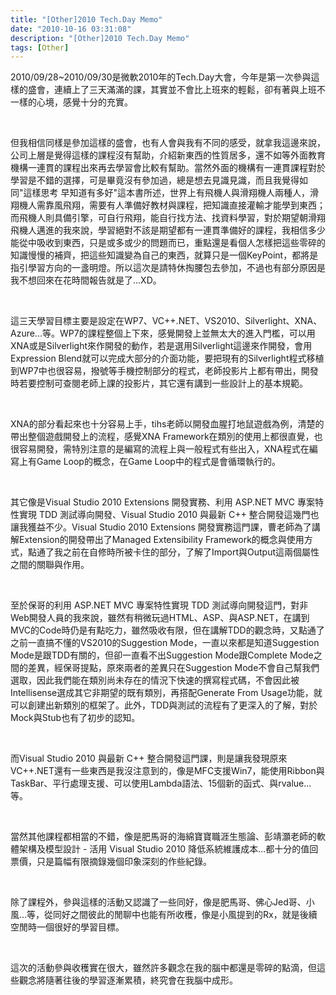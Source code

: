 ```yaml
---
title: "[Other]2010 Tech.Day Memo"
date: "2010-10-16 03:31:08"
description: "[Other]2010 Tech.Day Memo"
tags: [Other]
---
```


<p>2010/09/28~2010/09/30是微軟2010年的Tech.Day大會，今年是第一次參與這樣的盛會，連續上了三天滿滿的課，其實並不會比上班來的輕鬆，卻有著與上班不一樣的心境，感覺十分的充實。</p>  <p> </p>  <p>但我相信同樣是參加這樣的盛會，也有人會與我有不同的感受，就拿我這邊來說，公司上層是覺得這樣的課程沒有幫助，介紹新東西的性質居多，還不如等外面教育機構一連貫的課程出來再去學習會比較有幫助。當然外面的機構有一連貫課程對於學習是不錯的選擇，可是畢竟沒有參加過，總是想去見識見識，而且我覺得如同"這樣思考 早知道有多好"這本書所述，世界上有飛機人與滑翔機人兩種人，滑翔機人需靠風飛翔，需要有人準備好教材與課程，把知識直接灌輸才能學到東西；而飛機人則具備引擎，可自行飛翔，能自行找方法、找資料學習，對於期望朝滑翔飛機人邁進的我來說，學習絕對不該是期望都有一連貫準備好的課程，我相信多少能從中吸收到東西，只是或多或少的問題而已，重點還是看個人怎樣把這些零碎的知識慢慢的補齊，把這些知識變為自己的東西，就算只是一個KeyPoint，都將是指引學習方向的一盞明燈。所以這次是請特休掏腰包去參加，不過也有部分原因是我不想回來在花時間報告就是了...XD。</p>  <p> </p>  <p>這三天學習目標主要是設定在WP7、VC++.NET、VS2010、Silverlight、XNA、Azure...等。WP7的課程整個上下來，感覺開發上並無太大的進入門檻，可以用XNA或是Silverlight來作開發的動作，若是選用Silverlight這邊來作開發，會用Expression Blend就可以完成大部分的介面功能，要把現有的Silverlight程式移植到WP7中也很容易，撥號等手機控制部分的程式，老師投影片上都有帶出，開發時若要控制可查閱老師上課的投影片，其它還有講到一些設計上的基本規範。</p>  <p> </p>  <p>XNA的部分看起來也十分容易上手，tihs老師以開發血腥打地鼠遊戲為例，清楚的帶出整個遊戲開發上的流程，感覺XNA Framework在類別的使用上都很直覺，也很容易開發，需特別注意的是編寫的流程上與一般程式有些出入，XNA程式在編寫上有Game Loop的概念，在Game Loop中的程式是會循環執行的。</p>  <p> </p>  <p>其它像是Visual Studio 2010 Extensions 開發實務、利用 ASP.NET MVC 專案特性實現 TDD 測試導向開發、Visual Studio 2010 與最新 C++ 整合開發這幾門也讓我獲益不少。Visual Studio 2010 Extensions 開發實務這門課，曹老師為了講解Extension的開發帶出了Managed Extensibility Framework的概念與使用方式，點通了我之前在自修時所被卡住的部分，了解了Import與Output這兩個屬性之間的關聯與作用。</p>  <p> </p>  <p>至於保哥的利用 ASP.NET MVC 專案特性實現 TDD 測試導向開發這門，對非Web開發人員的我來說，雖然有稍微玩過HTML、ASP、與ASP.NET，在講到MVC的Code時仍是有點吃力，雖然吸收有限，但在講解TDD的觀念時，又點通了之前一直搞不懂的VS2010的Suggestion Mode，一直以來都是知道Suggestion Mode是跟TDD有關的，但卻一直看不出Suggestion Mode跟Complete Mode之間的差異，經保哥提點，原來兩者的差異只在Suggestion Mode不會自己幫我們選取，因此我們能在類別尚未存在的情況下快速的撰寫程式碼，不會因此被Intellisense選成其它非期望的既有類別，再搭配Generate From Usage功能，就可以創建出新類別的框架了。此外，TDD與測試的流程有了更深入的了解，對於Mock與Stub也有了初步的認知。</p>  <p> </p>  <p>而Visual Studio 2010 與最新 C++ 整合開發這門課，則是讓我發現原來VC++.NET還有一些東西是我沒注意到的，像是MFC支援Win7，能使用Ribbon與TaskBar、平行處理支援、可以使用Lambda語法、15個新的函式、與rvalue...等。</p>  <p> </p>  <p>當然其他課程都相當的不錯，像是肥馬哥的海綿寶寶職涯生態論、彭靖灝老師的軟體架構及模型設計 - 活用 Visual Studio 2010 降低系統維護成本...都十分的值回票價，只是篇幅有限摘錄幾個印象深刻的作些紀錄。</p>  <p> </p>  <p>除了課程外，參與這樣的活動又認識了一些同好，像是肥馬哥、佛心Jed哥、小風...等，從同好之間彼此的閒聊中也能有所收穫，像是小風提到的Rx，就是後續空閒時一個很好的學習目標。</p>  <p> </p>  <p>這次的活動參與收穫實在很大，雖然許多觀念在我的腦中都還是零碎的點滴，但這些觀念將隨著往後的學習逐漸累積，終究會在我腦中成形。</p>
